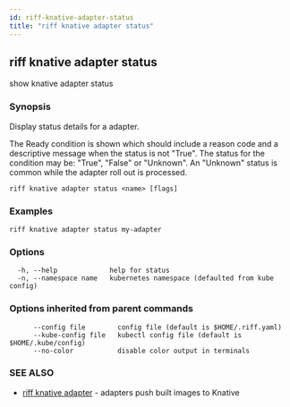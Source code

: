 ```yaml
---
id: riff-knative-adapter-status
title: "riff knative adapter status"
---
```

## riff knative adapter status

show knative adapter status

### Synopsis

Display status details for a adapter.

The Ready condition is shown which should include a reason code and a
descriptive message when the status is not "True". The status for the condition
may be: "True", "False" or "Unknown". An "Unknown" status is common while the
adapter roll out is processed.

```
riff knative adapter status <name> [flags]
```

### Examples

```
riff knative adapter status my-adapter
```

### Options

```
  -h, --help             help for status
  -n, --namespace name   kubernetes namespace (defaulted from kube config)
```

### Options inherited from parent commands

```
      --config file        config file (default is $HOME/.riff.yaml)
      --kube-config file   kubectl config file (default is $HOME/.kube/config)
      --no-color           disable color output in terminals
```

### SEE ALSO

* [riff knative adapter](riff_knative_adapter.md)	 - adapters push built images to Knative

